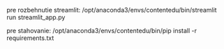 pre rozbehnutie streamlit:
/opt/anaconda3/envs/contentedu/bin/streamlit run streamlit_app.py

pre stahovanie:
/opt/anaconda3/envs/contentedu/bin/pip install -r requirements.txt

